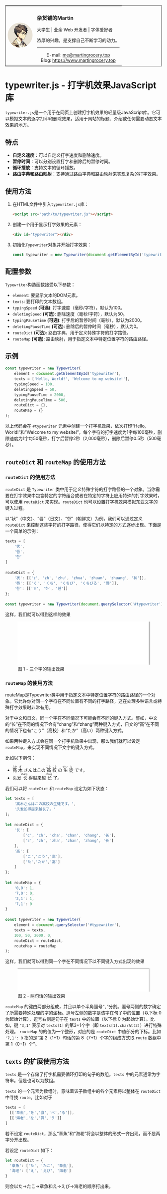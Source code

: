 <table style="border: solid 1px;">
  <tr>
    <td><img src="assets/img/avatar.jpg" alt="Avatar" width="80" height="80" style="border-radius: 50%;"></td>
    <td>
      <h3>杂货铺的Martin</h3>
      <p>大学生 | 业余 Web 开发者 | 字体爱好者</p>
      <p>浓厚的兴趣，是支撑自己不断学习的动力。</p>
      <hr style="border-color: grey"/>
      <p style="margin: 5px 0; font-size: 14px; text-align: center">
      E-mail: <a href="mailto:me@martingrocetop">me@martingrocery.top</a><br/>
      Blog: <a href="https://www.martingrocery.top">https://www.martingrocery.top</a></p>
    </td>
  </tr>
</table>

# typewriter.js - 打字机效果JavaScript库

`typewriter.js`是一个用于在网页上创建打字机效果的轻量级JavaScript库。它可以模拟文本的逐字打印和删除效果，适用于网站的标题、介绍或任何需要动态文本效果的地方。

## 特点

- **自定义速度**：可以自定义打字速度和删除速度。
- **暂停时间**：可以分别设置打字和删除后的暂停时间。
- **循环播放**：支持文本的循环播放。
- **路由字典和路由映射**：支持通过路由字典和路由映射来实现复杂的打字效果。

## 使用方法

1. 在HTML文件中引入`typewriter.js`库：

   ```html
   <script src="path/to/typewriter.js"></script>
   ```

2. 创建一个用于显示打字效果的元素：

   ```html
   <div id="typewriter"></div>
   ```

3. 初始化`Typewriter`对象并开始打字效果：

   ```javascript
   const typewriter = new Typewriter(document.getElementById('typewriter'), ['Hello, World!', 'Welcome to my website!']);
   ```

## 配置参数

`Typewriter`构造函数接受以下参数：

- `element`: 要显示文本的DOM元素。
- `texts`: 要打印的文本数组。
- `typingSpeed` **(可选)**: 打字速度（毫秒/字符），默认为100。
- `deletingSpeed` **(可选)**: 删除速度（毫秒/字符），默认为50。
- `typingPauseTime` **(可选)**: 打字后的暂停时间（毫秒），默认为2000。
- `deletingPauseTime` **(可选)**: 删除后的暂停时间（毫秒），默认为0。
- `routeDict` **(可选)**: 路由字典，用于定义特殊字符的打字路径。
- `routeMap` **(可选)**: 路由映射，用于指定文本中特定位置字符的路由路径。

## 示例

```javascript
const typewriter = new Typewriter(
    element = document.getElementById('typewriter'), 
    texts = ['Hello, World!', 'Welcome to my website!'], 
    typingSpeed = 100, 
    deletingSpeed = 50, 
    typingPauseTime = 2000, 
    deletingPauseTime = 500, 
    routeDict = {}, 
    routeMap = {}
);
```

以上代码会在 `#typewriter` 元素中创建一个打字机效果，依次打印“Hello, World!”和“Welcome to my website!”，每个字符的打字速度为1字每100毫秒，删除速度为1字每50毫秒，打字后暂停2秒（2,000毫秒），删除后暂停0.5秒（500毫秒）。

## `routeDict` 和 `routeMap` 的使用方法

### `routeDict` 的使用方法

`routeDict` 是 `Typewriter` 类中用于定义特殊字符的打字路径的一个对象。当你需要在打字效果中包含特定的字符组合或者在特定的字符上应用特殊的打字效果时，可以使用 `routeDict` 来实现。`routeDict` 也可以设置打字机效果模拟东亚文字的键入过程。

以“<span lang="zh-cn">状</span>”（中文）、“<span lang="ja-jp">唇</span>”（日文）、“<span lang="ko">한</span>”（朝鲜文）为例，我们可以通过定义 `routeDict` 来控制这些字符的打字路径，使得它们以特定的方式逐步出现。下面是一个简单的示例：

```javascript
texts = [
    '状',
    '唇',
    '한'
]

routeDict = {
    '状': [['z', 'zh', 'zhu', 'zhua', 'zhuan', 'zhuang', '状']],
    '唇': [['く', 'くち', 'くちび', 'くちびる', '唇']],
    '한': [['ㅎ', '하', '한']]
};

const typewriter = new Typewriter(document.querySelector('#typewriter'), texts = texts, routeDict = routeDict);
```

这样，我们就可以得到这样的效果

<figure>
  <img src="assets/img/type.gif" alt="三个字的打字效果">
  <figcaption>图 1 - 三个字的输出效果</figcaption>
</figure>

### `routeMap` 的使用方法

routeMap是Typewriter类中用于指定文本中特定位置字符的路由路径的一个对象。它允许你对同一个字符在不同位置有不同的打字路径，这在处理多种语言或特殊打字效果时非常有用。

对于中文和日文，同一个字在不同情况下可能会有不同的键入方式。譬如，中文的“长”在不同的情况下会有“chang”和“zhang”两种键入方式，日文的“高”在不同的情况下也有“<span lang="ja">こう</span>”（<span lang="ja">高校</span>）和“<span lang="ja">たか</span>”（<span lang="ja">高い</span>）两种键入方式。

如果两种键入方式会在同一个打字机效果中出现，那么我们就可以设定 `routeMap`，来实现不同情况下文字的键入方式。

比如以下例句：

- <span lang="ja"><ruby>
  高 <rp>(</rp><rt>たか</rt><rp>)</rp>
</ruby><ruby>
  木 <rp>(</rp><rt>ぎ</rt><rp>)</rp>
</ruby>さんはこの<ruby>
  高 <rp>(</rp><rt>こう</rt><rp>)</rp>
</ruby><ruby>
  校 <rp>(</rp><rt>こう</rt><rp>)</rp>
</ruby>の<ruby>
  生 <rp>(</rp><rt>せい</rt><rp>)</rp>
</ruby><ruby>
  徒 <rp>(</rp><rt>と</rt><rp>)</rp>
</ruby>です。</span>
- <span lang="zh-cn">头发<ruby>
  长 <rp>(</rp><rt>zhǎng</rt><rp>)</rp>
</ruby>得越来越<ruby>
  长 <rp>(</rp><rt>cháng</rt><rp>)</rp>
</ruby>了。</span>

我们可以将 `routeDict` 和 `routeMap` 设定为如下状态：

```javascript
let texts = [
    '高木さんはこの高校の生徒です。',
    '头发长得越来越长了。'
];
            
let routeDict = {
    '长': [
        ['c', 'ch', 'cha', 'chan', 'chang', '长'],
        ['z', 'zh', 'zha', 'zhan', 'zhang', '长']
    ], 
    '高': [
        ['こ','こう','高'],
        ['た','たか','高']
    ]
};
            
let routeMap = {
    '0,0': 1,
    '7,0': 0, 
    '2,1': 1, 
    '7,1': 0
}
            
const typewriter = new Typewriter(
    element = document.querySelector('#typewriter'), 
    texts = texts, 
    100, 50, 2000, 0, 
    routeDict = routeDict, 
    routeMap = routeMap
);
```

这样，我们就可以得到同一个字在不同情况下以不同键入方式出现的效果

<figure>
  <img src="assets/img/type_1.gif" alt="两句话的打字效果">
  <figcaption>图 2 - 两句话的输出效果</figcaption>
</figure>

`routeMap` 的键由两部分组成，并且以单个半角逗号“`,`”分割。逗号两侧的数字确定了所需要特殊处理的字的坐标。逗号左侧的数字是该字在句子中的位置（以下标 0 为起始计算），逗号右侧是句子在 `texts` 中的位置（以下标 0 为起始计算）。比如，键 `"3,1"` 表示对 `texts[1]` 的第3+1个字（即 `texts[1].charAt(3)`）进行特殊处理。 `routeMap` 的的值为一个整形，对应的是 `routeDict` 中值部分的下标。比如 `'7,1': 0` 指的是“第 2（1+1）句话的第 8（7+1）个字的组成方式取 `route` 数组中第 1（0+1）个”。

## `texts` 的扩展使用方法

`texts` 是一个存储了打字机需要循环打印的句子的数组。`texts` 中的元素通常为字符串。但是也可以为数组。

`texts` 的一个元素为数组时，意味着该子数组中的各个元素将以整体在 `routeDict` 中寻找 `route`。比如对于

```javascript
texts = [
  [['章魚','を','食','べ','る']],
  [['海老','を','買','う']]
]
```

若不设定 `routeDict`，那么“<span lang='ja'>章魚</span>”和“<span lang='ja'>海老</span>”将会以整体的形式一齐出现，而不是两字分开出现。

若设定 `routeDict` 如下：

```javascript
let routeDict = {
  '章魚': ['た', 'たこ', '章魚'],
  '海老': ['え', 'えび', '海老']
}
```

则会以<span lang="ja">た→たこ→章魚</span>和<span lang="ja">え→えび→海老</span>的顺序打出来。